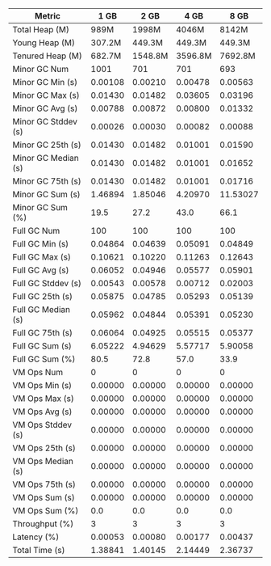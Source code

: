 | Metric | 1 GB | 2 GB | 4 GB | 8 GB |
|------|----|----|----|----|
| Total Heap (M) | 989M | 1998M | 4046M | 8142M |
| Young Heap (M) | 307.2M | 449.3M | 449.3M | 449.3M |
| Tenured Heap (M) | 682.7M | 1548.8M | 3596.8M | 7692.8M |
| Minor GC Num | 1001 | 701 | 701 | 693 |
| Minor GC Min (s) | 0.00108 | 0.00210 | 0.00478 | 0.00563 |
| Minor GC Max (s) | 0.01430 | 0.01482 | 0.03605 | 0.03196 |
| Minor GC Avg (s) | 0.00788 | 0.00872 | 0.00800 | 0.01332 |
| Minor GC Stddev (s) | 0.00026 | 0.00030 | 0.00082 | 0.00088 |
| Minor GC 25th (s) | 0.01430 | 0.01482 | 0.01001 | 0.01590 |
| Minor GC Median (s) | 0.01430 | 0.01482 | 0.01001 | 0.01652 |
| Minor GC 75th (s) | 0.01430 | 0.01482 | 0.01001 | 0.01716 |
| Minor GC Sum (s) | 1.46894 | 1.85046 | 4.20970 | 11.53027 |
| Minor GC Sum (%) | 19.5 | 27.2 | 43.0 | 66.1 |
| Full GC Num | 100 | 100 | 100 | 100 |
| Full GC Min (s) | 0.04864 | 0.04639 | 0.05091 | 0.04849 |
| Full GC Max (s) | 0.10621 | 0.10220 | 0.11263 | 0.12643 |
| Full GC Avg (s) | 0.06052 | 0.04946 | 0.05577 | 0.05901 |
| Full GC Stddev (s) | 0.00543 | 0.00578 | 0.00712 | 0.02003 |
| Full GC 25th (s) | 0.05875 | 0.04785 | 0.05293 | 0.05139 |
| Full GC Median (s) | 0.05962 | 0.04844 | 0.05391 | 0.05230 |
| Full GC 75th (s) | 0.06064 | 0.04925 | 0.05515 | 0.05377 |
| Full GC Sum (s) | 6.05222 | 4.94629 | 5.57717 | 5.90058 |
| Full GC Sum (%) | 80.5 | 72.8 | 57.0 | 33.9 |
| VM Ops Num | 0 | 0 | 0 | 0 |
| VM Ops Min (s) | 0.00000 | 0.00000 | 0.00000 | 0.00000 |
| VM Ops Max (s) | 0.00000 | 0.00000 | 0.00000 | 0.00000 |
| VM Ops Avg (s) | 0.00000 | 0.00000 | 0.00000 | 0.00000 |
| VM Ops Stddev (s) | 0.00000 | 0.00000 | 0.00000 | 0.00000 |
| VM Ops 25th (s) | 0.00000 | 0.00000 | 0.00000 | 0.00000 |
| VM Ops Median (s) | 0.00000 | 0.00000 | 0.00000 | 0.00000 |
| VM Ops 75th (s) | 0.00000 | 0.00000 | 0.00000 | 0.00000 |
| VM Ops Sum (s) | 0.00000 | 0.00000 | 0.00000 | 0.00000 |
| VM Ops Sum (%) | 0.0 | 0.0 | 0.0 | 0.0 |
| Throughput (%) | 3 | 3 | 3 | 3 |
| Latency (%) | 0.00053 | 0.00080 | 0.00177 | 0.00437 |
| Total Time (s) | 1.38841 | 1.40145 | 2.14449 | 2.36737 |
